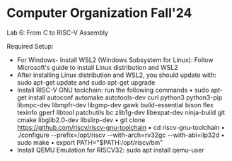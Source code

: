 # Computer Organization Fall'24 
Lab 6: From C to RISC-V Assembly

Required Setup:
- For Windows- Install WSL2 (Windows Subsystem for Linux): Follow Microsoft's guide to install Linux distribution and WSL2
- After installing Linux distribution and WSL2, you should update with: sudo apt-get update and sudo apt-get upgrade
- Install RISC-V GNU toolchain: run the following commands
  • sudo apt-get install autoconf automake autotools-dev curl python3 python3-pip libmpc-dev libmpfr-dev libgmp-dev gawk build-essential bison flex texinfo gperf libtool patchutils bc zlib1g-dev libexpat-dev ninja-build git cmake libglib2.0-dev
libslirp-dev
  • git clone https://github.com/riscv/riscv-gnu-toolchain
  • cd riscv-gnu-toolchain
  • ./configure --prefix=/opt/riscv --with-arch=rv32gc --with-abi=ilp32d
  • sudo make
  • export PATH="$PATH:/opt/riscv/bin"
- Install QEMU Emulation for RISCV32: sudo apt install qemu-user
